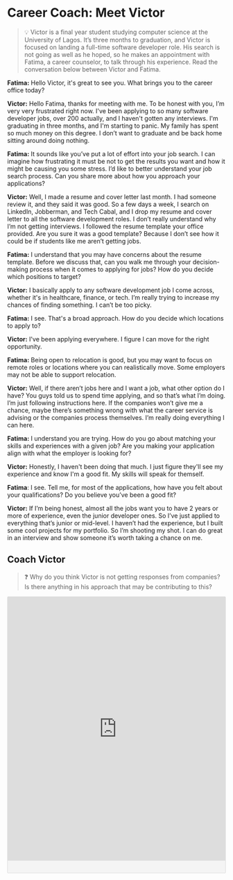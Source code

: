 
# Career Coach: Meet Victor

> 💡 Victor is a final year student studying computer science at the University of Lagos. 
  It’s three months to graduation, and Victor is focused on landing a full-time software developer role. His search is not going as well as he hoped, so he makes an appointment with Fatima, a career counselor, to talk through his experience. 
  Read the conversation below between Victor and Fatima. 

**Fatima:** Hello Victor, it's great to see you. What brings you to the career office today?

**Victor:** Hello Fatima, thanks for meeting with me. To be honest with you, I’m very very frustrated right now. I've been applying to so many software developer jobs, over 200 actually, and I haven't gotten any interviews. I'm graduating in three months, and I'm starting to panic. My family has spent so much money on this degree. I don’t want to graduate and be back home sitting around doing nothing. 

**Fatima:** It sounds like you’ve put a lot of effort into your job search. I can imagine how frustrating it must be not to get the results you want and how it might be causing you some stress. I’d like to better understand your job search process. Can you share more about how you approach your applications?

**Victor:** Well, I made a resume and cover letter last month. I had someone review it, and they said it was good. So a few days a week, I search on LinkedIn, Jobberman, and Tech Cabal, and I drop my resume and cover letter to all the software development roles. I don’t really understand why I’m not getting interviews. I followed the resume template your office provided. Are you sure it was a good template? Because I don’t see how it could be if students like me aren’t getting jobs. 

**Fatima:** I understand that you may have concerns about the resume template. Before we discuss that, can you walk me through your decision-making process when it comes to applying for jobs? How do you decide which positions to target?

**Victor:** I basically apply to any software development job I come across, whether it's in healthcare, finance, or tech. I’m really trying to increase my chances of finding something. I can’t be too picky. 

**Fatima:** I see. That's a broad approach. How do you decide which locations to apply to? 

**Victor:** I've been applying everywhere. I figure I can move for the right opportunity.

**Fatima:** Being open to relocation is good, but you may want to focus on remote roles or locations where you can realistically move. Some employers may not be able to support relocation. 

**Victor:** Well, if there aren’t jobs here and I want a job, what other option do I have? You guys told us to spend time applying, and so that’s what I’m doing. I’m just following instructions here. If the companies won’t give me a chance, maybe there’s something wrong with what the career service is advising or the companies process themselves. I’m really doing everything I can here.

**Fatima:** I understand you are trying. How do you go about matching your skills and experiences with a given job? Are you making your application align with what the employer is looking for? 

**Victor:** Honestly, I haven't been doing that much. I just figure they'll see my experience and know I'm a good fit. My skills will speak for themself. 

**Fatima**: I see. Tell me, for most of the applications, how have you felt about your qualifications? Do you believe you’ve been a good fit?

**Victor:** If I’m being honest, almost all the jobs want you to have 2 years or more of experience, even the junior developer ones. So I’ve just applied to everything that’s junior or mid-level. I haven’t had the experience, but I built some cool projects for my portfolio. So I’m shooting my shot. I can do great in an interview and show someone it’s worth taking a chance on me. 

## Coach Victor

> ❓ Why do you think Victor is not getting responses from companies? Is there anything in his approach that may be contributing to this?

<div class="padlet-embed" style="border:1px solid rgba(0,0,0,0.1);border-radius:2px;box-sizing:border-box;overflow:hidden;position:relative;width:100%;background:#F4F4F4"><p style="padding:0;margin:0"><iframe src="https://padlet.com/embed/tbxyjmsvqz65y234" frameborder="0" allow="camera;microphone;geolocation" style="width:100%;height:608px;display:block;padding:0;margin:0"></iframe></p><div style="display:flex;align-items:center;justify-content:end;margin:0;height:28px"><a href="https://padlet.com?ref=embed" style="display:block;flex-grow:0;margin:0;border:none;padding:0;text-decoration:none" target="_blank"></a></div></div>
